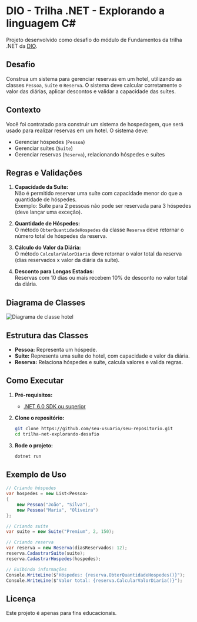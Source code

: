 # DIO - Trilha .NET - Explorando a linguagem C#

Projeto desenvolvido como desafio do módulo de Fundamentos da trilha .NET da [DIO](https://www.dio.me/).

## Desafio

Construa um sistema para gerenciar reservas em um hotel, utilizando as classes `Pessoa`, `Suíte` e `Reserva`. O sistema deve calcular corretamente o valor das diárias, aplicar descontos e validar a capacidade das suítes.

## Contexto

Você foi contratado para construir um sistema de hospedagem, que será usado para realizar reservas em um hotel. O sistema deve:

- Gerenciar hóspedes (`Pessoa`)
- Gerenciar suítes (`Suíte`)
- Gerenciar reservas (`Reserva`), relacionando hóspedes e suítes

## Regras e Validações

1. **Capacidade da Suíte:**  
   Não é permitido reservar uma suíte com capacidade menor do que a quantidade de hóspedes.  
   Exemplo: Suíte para 2 pessoas não pode ser reservada para 3 hóspedes (deve lançar uma exceção).

2. **Quantidade de Hóspedes:**  
   O método `ObterQuantidadeHospedes` da classe `Reserva` deve retornar o número total de hóspedes da reserva.

3. **Cálculo do Valor da Diária:**  
   O método `CalcularValorDiaria` deve retornar o valor total da reserva (dias reservados x valor da diária da suíte).

4. **Desconto para Longas Estadas:**  
   Reservas com 10 dias ou mais recebem 10% de desconto no valor total da diária.

## Diagrama de Classes

![Diagrama de classe hotel](diagrama_classe_hotel.png)

## Estrutura das Classes

- **Pessoa:** Representa um hóspede.
- **Suíte:** Representa uma suíte do hotel, com capacidade e valor da diária.
- **Reserva:** Relaciona hóspedes e suíte, calcula valores e valida regras.

## Como Executar

1. **Pré-requisitos:**  
   - [.NET 6.0 SDK ou superior](https://dotnet.microsoft.com/download)

2. **Clone o repositório:**
   ```bash
   git clone https://github.com/seu-usuario/seu-repositorio.git
   cd trilha-net-explorando-desafio
   ```

3. **Rode o projeto:**
   ```bash
   dotnet run
   ```

## Exemplo de Uso

```csharp
// Criando hóspedes
var hospedes = new List<Pessoa>
{
    new Pessoa("João", "Silva"),
    new Pessoa("Maria", "Oliveira")
};

// Criando suíte
var suite = new Suite("Premium", 2, 150);

// Criando reserva
var reserva = new Reserva(diasReservados: 12);
reserva.CadastrarSuite(suite);
reserva.CadastrarHospedes(hospedes);

// Exibindo informações
Console.WriteLine($"Hóspedes: {reserva.ObterQuantidadeHospedes()}");
Console.WriteLine($"Valor total: {reserva.CalcularValorDiaria()}");
```


## Licença

Este projeto é apenas para fins educacionais.
